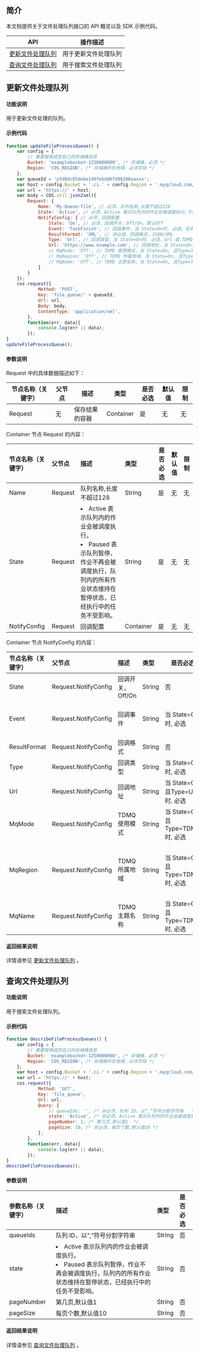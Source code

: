 ## 简介

本文档提供关于文件处理队列接口的 API 概览以及 SDK 示例代码。

| API                                                                          | 操作描述                   |
|------------------------------------------------------------------------------|------------------------|
| [更新文件处理队列](https://cloud.tencent.com/document/product/460/86420) | 用于更新文件处理队列             |
| [查询文件处理队列](https://cloud.tencent.com/document/product/460/86421) | 用于搜索文件处理队列             |


## 更新文件处理队列

#### 功能说明

用于更新文件处理的队列。

#### 示例代码

```javascript
function updateFileProcessQueue() {
    var config = {
        // 需要替换成您自己的存储桶信息
        Bucket: 'examplebucket-1250000000', /* 存储桶，必须 */
        Region: 'COS_REGION', /* 存储桶所在地域，必须字段 */
    };
    var queueId = 'p5d0dc85debe149febdd6fd9b208aaxxx';
    var host = config.Bucket + '.ci.' + config.Region + '.myqcloud.com/file_queue/' + queueId;
    var url = 'https://' + host;
    var body = COS.util.json2xml({
        Request: {
            Name: 'My-Queue-file', // 必须，队列名称,长度不超过128
            State: 'Active', // 必须，Active 表示队列内的作业会被调度执行。Paused 表示队列暂停，作业不再会被调度执行，队列内的所有作业状态维持在暂停状态，已经执行中的任务不受影响。
            NotifyConfig: { // 必须，回调配置
                State: 'On', // 必须，回调开关，Off/On，默认Off
                Event: 'TaskFinish', // 回调事件，当 State=On时, 必选。任务完成：TaskFinish；工作流完成：WorkflowFinish
                ResultFormat: 'XML', // 非必选，回调格式，JSON/XML
                Type: 'Url', // 回调类型，当 State=On时, 必选，Url 或 TDMQ
                Url: 'https://www.example.com', // 回调地址，当 State=On, 且Type=Url时, 必选
                // MqMode: 'Off', // TDMQ 使用模式，当 State=On, 且Type=TDMQ时, 必选
                // MqRegion: 'Off', // TDMQ 所属地域，当 State=On, 且Type=TDMQ时, 必选
                // MqName: 'Off', // TDMQ 主题名称，当 State=On, 且Type=TDMQ时, 必选
            }
        }
    });
    cos.request({
            Method: 'POST',
            Key: 'file_queue/' + queueId,
            Url: url,
            Body: body,
            ContentType: 'application/xml',
        },
        function(err, data){
            console.log(err || data);
        });
}
updateFileProcessQueue();
```

#### 参数说明
Request 中的具体数据描述如下：

| 节点名称（关键字） | 父节点 | 描述           | 类型      | 是否必选 | 默认值 | 限制 |
| ------------------ | ------ | -------------- | --------- | -------- | ------ | ---- |
| Request            | 无     | 保存结果的容器 | Container | 是       | 无     | 无   |

Container 节点 Request 的内容：

| 节点名称（关键字） | 父节点  | 描述                                                         | 类型      | 是否必选 | 默认值 | 限制 |
| :----------------- | :------ | :----------------------------------------------------------- | :-------- | -------- | ------ | ---- |
| Name               | Request | 队列名称,长度不超过128                                       | String    | 是       | 无     | 无   |
| State              | Request | <li>Active 表示队列内的作业会被调度执行。<br><li>Paused 表示队列暂停，作业不再会被调度执行，队列内的所有作业状态维持在暂停状态，已经执行中的任务不受影响。 | String    | 是       | 无     | 无   |
| NotifyConfig       | Request | 回调配置                                                     | Container | 是       | 无     | 无   |


Container 节点 NotifyConfig 的内容：

| 节点名称（关键字） | 父节点               | 描述          | 类型   | 是否必选                         | 默认值 | 限制                                          |
| :----------------- | :------------------- |:------------| :----- | -------------------------------- | ------ |---------------------------------------------|
| State              | Request.NotifyConfig | 回调开关，Off/On | String | 否                               | Off    | On/Off                                      |
| Event              | Request.NotifyConfig | 回调事件        | String | 当 State=On时, 必选              | 无     | 任务完成：TaskFinish；工作流完成：WorkflowFinish        |
| ResultFormat       | Request.NotifyConfig | 回调格式        | String | 否                               | XML    | JSON/XML                                    |
| Type               | Request.NotifyConfig | 回调类型        | String | 当 State=On时, 必选              | 无     | Url 或 TDMQ                                  |
| Url                | Request.NotifyConfig | 回调地址        | String | 当 State=On, 且Type=Url时, 必选  | 无     | 不能为内网地址                                     |
| MqMode             | Request.NotifyConfig | TDMQ 使用模式   | String | 当 State=On, 且Type=TDMQ时, 必选 | Queue  | 主题订阅：Topic <br/> 队列服务: Queue</td>           |
| MqRegion           | Request.NotifyConfig | TDMQ 所属地域   | String | 当 State=On, 且Type=TDMQ时, 必选 | 无     | 目前支持地域 sh（上海）、bj（北京）、gz（广州）、cd（成都）、hk（中国香港） |
| MqName             | Request.NotifyConfig | TDMQ 主题名称   | String | 当 State=On, 且Type=TDMQ时, 必选 | 无     | 无                                           |

#### 返回结果说明

详情请参见 [更新文件处理队列](https://cloud.tencent.com/document/product/460/86420#.E5.93.8D.E5.BA.94) 。

## 查询文件处理队列

#### 功能说明

用于搜索文件处理队列。

#### 示例代码

```javascript
function describeFileProcessQueues() {
    var config = {
        // 需要替换成您自己的存储桶信息
        Bucket: 'examplebucket-1250000000', /* 存储桶，必须 */
        Region: 'COS_REGION', /* 存储桶所在地域，必须字段 */
    };
    var host = config.Bucket + '.ci.' + config.Region + '.myqcloud.com/file_queue';
    var url = 'https://' + host;
    cos.request({
            Method: 'GET',
            Key: 'file_queue',
            Url: url,
            Query: {
                // queueIds: '', /* 非必须，队列 ID，以“,”符号分割字符串	*/
                state: 'Active', /* 非必须，Active 表示队列内的作业会被调度执行。Paused 表示队列暂停，作业不再会被调度执行，队列内的所有作业状态维持在暂停状态，已经执行中的任务不受影响。	*/
                pageNumber: 1, /* 第几页,默认值1	*/
                pageSize: 10, /* 非必须，每页个数,默认值10	*/
            },
        },
        function(err, data){
            console.log(err || data);
        });
}
describeFileProcessQueues();
```

#### 参数说明

| 参数名称（关键字）        | 描述                                                                                         | 类型   | 是否必选 |
|:-----------------|:-------------------------------------------------------------------------------------------| :----- |:-----|
| queueIds         | 队列 ID，以“,”符号分割字符串                                                                          | String | 否    |
| state            | <li>Active 表示队列内的作业会被调度执行。<br><li>Paused 表示队列暂停，作业不再会被调度执行，队列内的所有作业状态维持在暂停状态，已经执行中的任务不受影响。 | String | 否     |
| pageNumber       | 第几页,默认值1                                                                                   | String | 否     |
| pageSize         | 每页个数,默认值10                                                                                 | String | 否     |

#### 返回结果说明

详情请参见 [查询文件处理队列](https://cloud.tencent.com/document/product/460/86421#.E5.93.8D.E5.BA.94) 。
